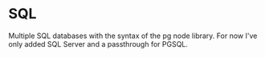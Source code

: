 # SQL
Multiple SQL databases with the syntax of the pg node library. For now I've only added SQL Server and a passthrough for PGSQL.
